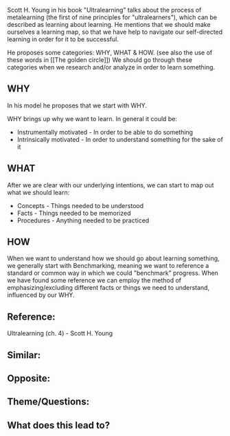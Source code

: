 Scott H. Young in his book  "Ultralearning" talks about the process of metalearning (the first of nine principles for "ultralearners"), which can be described as learning about learning. He mentions that we should make ourselves a learning map, so that we have help to navigate our self-directed learning in order for it to be successful.

He proposes some categories: WHY, WHAT & HOW. (see also the use of these words in [[The golden circle]]) We should go through these categories when we research and/or analyze in order to learn something.

## WHY
In his model he proposes that we start with WHY. 

WHY brings up why we want to learn. In general it could be:
- Instrumentally motivated - In order to be able to do something
- Intrinsically motivated - In order to understand something for the sake of it

## WHAT
After we are clear with our underlying intentions, we can start to map out what we should learn:
- Concepts - Things needed to be understood
- Facts - Things needed to be memorized
- Procedures - Anything needed to be practiced

## HOW
When we want to understand how we should go about learning something, we generally start with Benchmarking, meaning we want to reference a standard or common way in which we could "benchmark" progress. When we have found some reference we can employ the method of emphasizing/excluding different facts or things we need to understand, influenced by our WHY.

## Reference:
Ultralearning (ch. 4) - Scott H. Young

## Similar:

## Opposite:

## Theme/Questions:

## What does this lead to?




